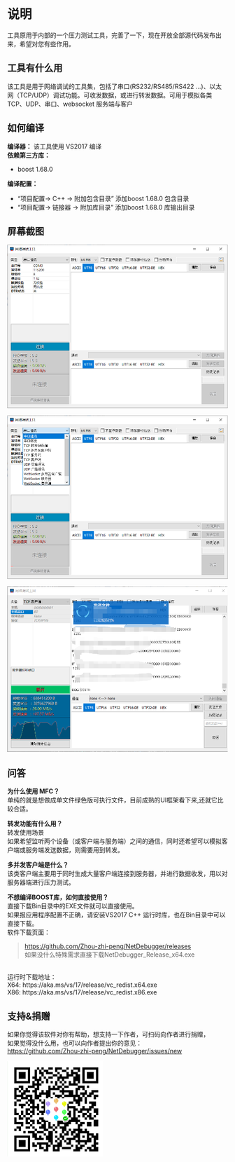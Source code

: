 # 说明

工具原用于内部的一个压力测试工具，完善了一下，现在开放全部源代码发布出来，希望对您有些作用。

## 工具有什么用

该工具是用于网络调试的工具集，包括了串口(RS232/RS485/RS422 ...)、以太网（TCP/UDP）调试功能。可收发数据，或进行转发数据。可用于模拟各类TCP、UDP、串口、websocket 服务端与客户

## 如何编译

**编译器：**
该工具使用 VS2017 编译  
**依赖第三方库：**  

+ boost 1.68.0  
  
**编译配置：**  

+ “项目配置-> C++ -> 附加包含目录” 添加boost 1.68.0 包含目录
+ “项目配置-> 链接器 -> 附加库目录” 添加boost 1.68.0 库输出目录

## 屏幕截图

![支持作者](https://github.com/Zhou-zhi-peng/NetDebugger/blob/main/Screen/191951.png?raw=true)

![支持作者](https://github.com/Zhou-zhi-peng/NetDebugger/blob/main/Screen/192119.png?raw=true)

![支持作者](https://github.com/Zhou-zhi-peng/NetDebugger/blob/main/Screen/192618.png?raw=true)

## 问答

**为什么使用 MFC？**  
单纯的就是想做成单文件绿色版可执行文件，目前成熟的UI框架看下来,还就它比较合适。  

**转发功能有什么用？**  
转发使用场景  
如果希望监听两个设备（或客户端与服务端）之间的通信，同时还希望可以模拟客户端或服务端发送数据，则需要用到转发。

**多并发客户端是什么？**  
该类客户端主要用于同时生成大量客户端连接到服务器，并进行数据收发，用以对服务器端进行压力测试。

**不想编译BOOST库，如何直接使用？**  
直接下载Bin目录中的EXE文件就可以直接使用。  <br>
如果报应用程序配置不正确，请安装VS2017 C++ 运行时库，也在Bin目录中可以直接下载。  <br>
软件下载页面：<br>
> <https://github.com/Zhou-zhi-peng/NetDebugger/releases> <br>
> 如果没什么特殊需求直接下载NetDebugger_Release_x64.exe <br>
<br>
运行时下载地址：<br>
X64: https://aka.ms/vs/17/release/vc_redist.x64.exe <br>
X86: https://aka.ms/vs/17/release/vc_redist.x86.exe <br>

## 支持&捐赠

如果你觉得该软件对你有帮助，想支持一下作者，可扫码向作者进行捐赠，<br>
如果觉得没什么用，也可以向作者提出你的意见：<br>
<https://github.com/Zhou-zhi-peng/NetDebugger/issues/new> <br>

![支持作者](https://github.com/Zhou-zhi-peng/NetDebugger/blob/main/85347.png?raw=true)
